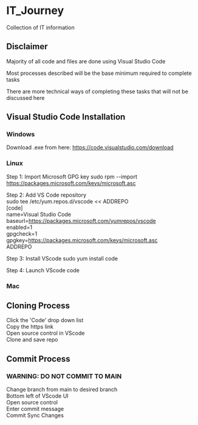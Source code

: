 # IT_Journey #

Collection of IT information

## Disclaimer ##

Majority of all code and files are done using Visual Studio Code  

Most processes described will be the base minimum required to complete tasks  

There are more technical ways of completing these tasks that will not be discussed here  

## Visual Studio Code Installation ##

### Windows ###

Download .exe from here: <https://code.visualstudio.com/download>  

### Linux ###

Step 1: Import Microsoft GPG key
    sudo rpm --import <https://packages.microsoft.com/keys/microsoft.asc>  

Step 2: Add VS Code repository  
    sudo tee /etc/yum.repos.d/vscode << ADDREPO  
    [code]  
    name=Visual Studio Code  
    baseurl=<https://packages.microsoft.com/yumrepos/vscode>  
    enabled=1  
    gpgcheck=1  
    gpgkey=<https://packages.microsoft.com/keys/microsoft.asc>  
    ADDREPO  

Step 3: Install VScode
    sudo yum install code

Step 4: Launch VScode
    code

### Mac ###

## Cloning Process ##

Click the 'Code' drop down list  
Copy the https link  
Open source control in VScode  
Clone and save repo  

## Commit Process ##

### WARNING: DO NOT COMMIT TO MAIN ###

Change branch from main to desired branch  
    Bottom left of VScode UI  
Open source control  
Enter commit message  
Commit
Sync Changes
